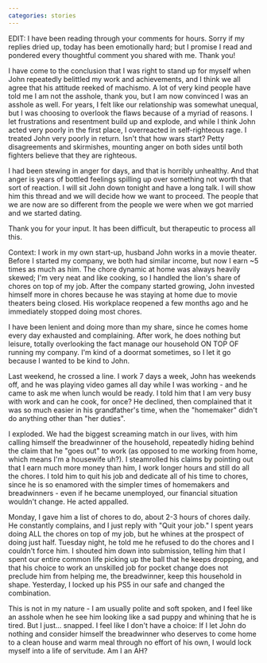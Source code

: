 ```yaml
---
categories: stories
---
```


EDIT: I have been reading through your comments for hours. Sorry if my replies dried up, today has been emotionally hard; but I promise I read and pondered every thoughtful comment you shared with me. Thank you!

I have come to the conclusion that I was right to stand up for myself when John repeatedly belittled my work and achievements, and I think we all agree that his attitude reeked of machismo. A lot of very kind people have told me I am not the asshole, thank you, but I am now convinced I was an asshole as well. For years, I felt like our relationship was somewhat unequal, but I was choosing to overlook the flaws because of a myriad of reasons. I let frustrations and resentment build up and explode, and while I think John acted very poorly in the first place, I overreacted in self-righteous rage. I treated John very poorly in return. Isn't that how wars start? Petty disagreements and skirmishes, mounting anger on both sides until both fighters believe that they are righteous.

I had been stewing in anger for days, and that is horribly unhealthy. And that anger is years of bottled feelings spilling up over something not worth that sort of reaction. I will sit John down tonight and have a long talk. I will show him this thread and we will decide how we want to proceed. The people that we are now are so different from the people we were when we got married and we started dating.

Thank you for your input. It has been difficult, but therapeutic to process all this.

Context: I work in my own start-up, husband John works in a movie theater. Before I started my company, we both had similar income, but now I earn ~5 times as much as him. The chore dynamic at home was always heavily skewed; I'm very neat and like cooking, so I handled the lion's share of chores on top of my job. After the company started growing, John invested himself more in chores because he was staying at home due to movie theaters being closed. His workplace reopened a few months ago and he immediately stopped doing most chores.

I have been lenient and doing more than my share, since he comes home every day exhausted and complaining. After work, he does nothing but leisure, totally overlooking the fact manage our household ON TOP OF running my company. I'm kind of a doormat sometimes, so I let it go because I wanted to be kind to John.

Last weekend, he crossed a line. I work 7 days a week, John has weekends off, and he was playing video games all day while I was working - and he came to ask me when lunch would be ready. I told him that I am very busy with work and can he cook, for once? He declined, then complained that it was so much easier in his grandfather's time, when the "homemaker" didn't do anything other than "her duties".

I exploded. We had the biggest screaming match in our lives, with him calling himself the breadwinner of the household, repeatedly hiding behind the claim that he "goes out" to work (as opposed to me working from home, which means I'm a housewife uh?). I steamrolled his claims by pointing out that I earn much more money than him, I work longer hours and still do all the chores. I told him to quit his job and dedicate all of his time to chores, since he is so enamored with the simpler times of homemakers and breadwinners - even if he became unemployed, our financial situation wouldn't change. He acted appalled.

Monday, I gave him a list of chores to do, about 2-3 hours of chores daily. He constantly complains, and I just reply with "Quit your job." I spent years doing ALL the chores on top of my job, but he whines at the prospect of doing just half. Tuesday night, he told me he refused to do the chores and I couldn't force him. I shouted him down into submission, telling him that I spent our entire common life picking up the ball that he keeps dropping, and that his choice to work an unskilled job for pocket change does not preclude him from helping me, the breadwinner, keep this household in shape. Yesterday, I locked up his PS5 in our safe and changed the combination.

This is not in my nature - I am usually polite and soft spoken, and I feel like an asshole when he see him looking like a sad puppy and whining that he is tired. But I just... snapped. I feel like I don't have a choice: If I let John do nothing and consider himself the breadwinner who deserves to come home to a clean house and warm meal through no effort of his own, I would lock myself into a life of servitude. Am I an AH?
